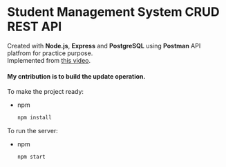 # Student Management System CRUD REST API
Created with <strong>Node.js</strong>, <strong>Express</strong> and <strong>PostgreSQL</strong> using <strong>Postman</strong> API platfrom for practice purpose. <br>
Implemented from [this video](https://www.youtube.com/watch?v=DihOP19LQdg&t=1501s). <br>
#### My cntribution is to build the update operation. <br>
To make the project ready:
* npm
  ```sh
  npm install
  ```
To run the server:
* npm
  ```sh
  npm start
  ```
